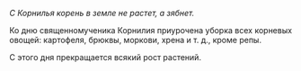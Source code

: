 _С Корнилья корень в земле не растет, а зябнет._

Ко дню священному­ченика Корнилия приурочена уборка всех корневых овощей: кар­тофеля, брюквы, моркови, хрена и т. д., кроме репы.

С этого дня прекращается всякий рост растений.